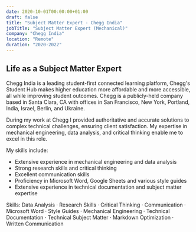 ```yaml
---
date: 2020-10-01T00:00:00+01:00
draft: false
title: "Subject Matter Expert - Chegg India"
jobTitle: "Subject Matter Expert (Mechanical)"
company: "Chegg India"
location: "Remote"
duration: "2020-2022"
---
```

## Life as a Subject Matter Expert


Chegg India is a leading student-first connected learning platform, Chegg's Student Hub makes higher education more affordable and more accessible, all while improving student outcomes. Chegg is a publicly-held company based in Santa Clara, CA with offices in San Francisco, New York, Portland, India, Israel, Berlin, and Ukraine.

During my work at Chegg I provided authoritative and accurate solutions to complex technical challenges, ensuring client satisfaction. My expertise in mechanical engineering, data analysis, and critical thinking enable me to excel in this role.

My skills include:
- Extensive experience in mechanical engineering and data analysis
- Strong research skills and critical thinking
- Excellent communication skills
- Proficiency in Microsoft Word, Google Sheets and various style guides
- Extensive experience in technical documentation and subject matter expertise

Skills: Data Analysis · Research Skills · Critical Thinking · Communication · Microsoft Word · Style Guides · Mechanical Engineering · Technical Documentation · Technical Subject Matter · Markdown Optimization · Written Communication